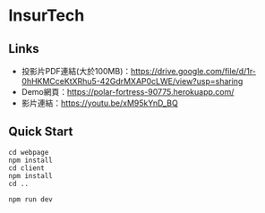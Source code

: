 # InsurTech
## Links
* 投影片PDF連結(大於100MB)：https://drive.google.com/file/d/1r-0hHKMCceKtXRhu5-42GdrMXAP0cLWE/view?usp=sharing
* Demo網頁：https://polar-fortress-90775.herokuapp.com/
* 影片連結：https://youtu.be/xM95kYnD_BQ
## Quick Start
```shell
cd webpage
npm install
cd client
npm install
cd ..

npm run dev
```
